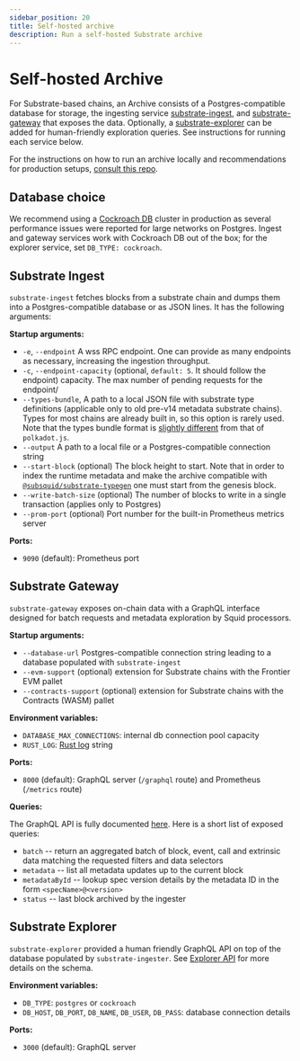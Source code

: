 ```yaml
---
sidebar_position: 20
title: Self-hosted archive
description: Run a self-hosted Substrate archive
---
```


# Self-hosted Archive

For Substrate-based chains, an Archive consists of a Postgres-compatible database for storage, the ingesting service [substrate-ingest](https://github.com/subsquid/squid-sdk/tree/master/substrate/substrate-ingest), and [substrate-gateway](https://github.com/subsquid/archive-gateway) that exposes the data. Optionally, a [substrate-explorer](https://github.com/subsquid/squid-sdk/tree/master/substrate/substrate-explorer) can be added for human-friendly exploration queries. See instructions for running each service below.

For the instructions on how to run an archive locally and recommendations for production setups, [consult this repo](https://github.com/subsquid/squid-archive-setup). 

## Database choice

We recommend using a [Cockroach DB](https://www.cockroachlabs.com/docs/cockroachcloud/quickstart.html?filters=local) cluster in production as several performance issues were reported for large networks on Postgres. Ingest and gateway services work with Cockroach DB out of the box; for the explorer service, set `DB_TYPE: cockroach`. 

## Substrate Ingest

`substrate-ingest` fetches blocks from a substrate chain and dumps them into a Postgres-compatible database or as JSON lines. It has the following arguments: 

**Startup arguments:**

- `-e`, `--endpoint` A wss RPC endpoint. One can provide as many endpoints as necessary, increasing the ingestion throughput.
- `-c`, `--endpoint-capacity` (optional, `default: 5`. It should follow the endpoint) capacity. The max number of pending requests for the endpoint/
- `--types-bundle`, A path to a local JSON file with substrate type definitions (applicable only to old pre-v14 metadata substrate chains). Types for most chains are already built in, so this option is rarely used. Note that the types bundle format is [slightly different](https://github.com/subsquid/squid/tree/master/substrate/substrate-metadata/src/old/definitions) from that of `polkadot.js`.
- `--output` A path to a local file or a Postgres-compatible connection string
- `--start-block` (optional) The block height to start. Note that in order to index the runtime metadata and make the archive compatible with [`@subsquid/substrate-typegen`](/substrate-indexing/squid-substrate-typegen) one must start from the genesis block. 
- `--write-batch-size` (optional) The number of blocks to write in a single transaction (applies only to Postgres)
- `--prom-port` (optional) Port number for the built-in Prometheus metrics server

**Ports:**

- `9090` (default): Prometheus port

## Substrate Gateway

`substrate-gateway` exposes on-chain data with a GraphQL interface designed for batch requests and metadata exploration by Squid processors.

**Startup arguments:**

- `--database-url` Postgres-compatible connection string leading to a database populated with `substrate-ingest`
- `--evm-support` (optional) extension for Substrate chains with the Frontier EVM pallet
- `--contracts-support` (optional) extension for Substrate chains with the Contracts (WASM) pallet

**Environment variables:**

- `DATABASE_MAX_CONNECTIONS`: internal db connection pool capacity
- `RUST_LOG`: [Rust log](https://rust-lang-nursery.github.io/rust-cookbook/development_tools/debugging/config_log.html) string

**Ports:**

- `8000` (default): GraphQL server (`/graphql` route) and Prometheus (`/metrics` route)

**Queries:**

The GraphQL API is fully documented [here](/archives/substrate/batch-api). Here is a short list of exposed queries:

- `batch` -- return an aggregated batch of block, event, call and extrinsic data matching the requested filters and data selectors
- `metadata` -- list all metadata updates up to the current block
- `metadataById` -- lookup spec version details by the metadata ID in the form `<specName>@<version>`
- `status` -- last block archived by the ingester

## Substrate Explorer

`substrate-explorer` provided a human friendly GraphQL API on top of the database populated by `substrate-ingester`. See [Explorer API](/archives/substrate/archives-explorer-api) for more details on the schema.

**Environment variables:**

- `DB_TYPE`: `postgres` or `cockroach` 
- `DB_HOST`, `DB_PORT`, `DB_NAME`, `DB_USER`, `DB_PASS`: database connection details

**Ports:**

- `3000` (default): GraphQL server
